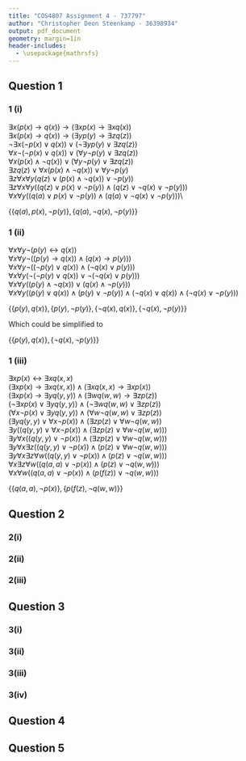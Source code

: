 ```yaml
---
title: "COS4807 Assignment 4 - 737797"
author: "Christopher Deon Steenkamp - 36398934"
output: pdf_document
geometry: margin=1in
header-includes:
  - \usepackage{mathrsfs}
---
```

## Question 1

### 1 (i)

$\exists{x}(p(x)\rightarrow q(x))\rightarrow(\exists{x}p(x)\rightarrow\exists{x}q(x))$\
$\exists{x}(p(x)\rightarrow q(x))\rightarrow(\exists{y}p(y)\rightarrow\exists{z}q(z))$\
$\neg\exists{x}(\neg p(x)\lor q(x))\lor(\neg\exists{y}p(y)\lor\exists{z}q(z))$\
$\forall{x}\neg(\neg p(x)\lor q(x))\lor(\forall{y}\neg p(y)\lor\exists{z}q(z))$\
$\forall{x}(p(x)\land\neg q(x))\lor(\forall{y}\neg p(y)\lor\exists{z}q(z))$\
$\exists{z}q(z)\lor\forall{x}(p(x)\land\neg q(x))\lor\forall{y}\neg p(y)$\
$\exists{z}\forall{x}\forall{y}(q(z)\lor(p(x)\land\neg q(x))\lor\neg p(y))$\
$\exists{z}\forall{x}\forall{y}((q(z)\lor p(x)\lor\neg p(y))\land(q(z)\lor\neg q(x)\lor\neg p(y)))$\
$\forall{x}\forall{y}((q(a)\lor p(x)\lor\neg p(y))\land(q(a)\lor\neg q(x)\lor\neg p(y)))$\

$\{\{q(a),p(x),\neg p(y)\},\{q(a),\neg q(x),\neg p(y)\}\}$

### 1 (ii)

$\forall{x}\forall{y}\neg(p(y)\leftrightarrow q(x))$\
$\forall{x}\forall{y}\neg((p(y)\rightarrow q(x))\land (q(x)\rightarrow p(y)))$\
$\forall{x}\forall{y}\neg((\neg p(y)\lor q(x))\land (\neg q(x)\lor p(y)))$\
$\forall{x}\forall{y}(\neg(\neg p(y)\lor q(x))\lor\neg(\neg q(x)\lor p(y)))$\
$\forall{x}\forall{y}((p(y)\land\neg q(x))\lor(q(x)\land\neg p(y)))$\
$\forall{x}\forall{y}((p(y)\lor q(x))\land(p(y)\lor\neg p(y))\land(\neg q(x) \lor q(x))\land(\neg q(x)\lor\neg p(y)))$

$\{\{p(y),q(x)\},\{p(y),\neg p(y)\},\{\neg q(x),q(x)\},\{\neg q(x),\neg p(y)\}\}$

Which could be simplified to

$\{\{p(y),q(x)\},\{\neg q(x),\neg p(y)\}\}$

### 1 (iii)

$\exists{x}p(x)\leftrightarrow\exists{x}q(x,x)$\
$(\exists{x}p(x)\rightarrow\exists{x}q(x,x))\land(\exists{x}q(x,x)\rightarrow\exists{x}p(x))$\
$(\exists{x}p(x)\rightarrow\exists{y}q(y,y))\land(\exists{w}q(w,w)\rightarrow\exists{z}p(z))$\
$(\neg\exists{x}p(x)\lor\exists{y}q(y,y))\land(\neg\exists{w}q(w,w)\lor\exists{z}p(z))$\
$(\forall{x}\neg p(x)\lor\exists{y}q(y,y))\land(\forall{w}\neg q(w,w)\lor\exists{z}p(z))$\
$(\exists{y}q(y,y)\lor\forall{x}\neg p(x))\land(\exists{z}p(z)\lor\forall{w}\neg q(w,w))$\
$\exists{y}((q(y,y)\lor\forall{x}\neg p(x))\land(\exists{z}p(z)\lor\forall{w}\neg q(w,w)))$\
$\exists{y}\forall{x}((q(y,y)\lor\neg p(x))\land(\exists{z}p(z)\lor\forall{w}\neg q(w,w)))$\
$\exists{y}\forall{x}\exists{z}((q(y,y)\lor\neg p(x))\land(p(z)\lor\forall{w}\neg q(w,w)))$\
$\exists{y}\forall{x}\exists{z}\forall{w}((q(y,y)\lor\neg p(x))\land(p(z)\lor\neg q(w,w)))$\
$\forall{x}\exists{z}\forall{w}((q(a,a)\lor\neg p(x))\land(p(z)\lor\neg q(w,w)))$\
$\forall{x}\forall{w}((q(a,a)\lor\neg p(x))\land(p(f(z))\lor\neg q(w,w)))$

$\{\{q(a,a),\neg p(x)\},\{p(f(z),\neg q(w,w)\}\}$

## Question 2

### 2(i)

### 2(ii)

### 2(iii)

## Question 3

### 3(i)

### 3(ii)

### 3(iii)

### 3(iv)

## Question 4

## Question 5
